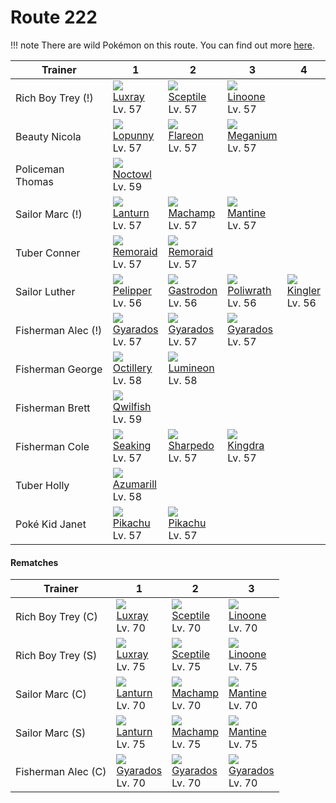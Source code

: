 # Route 222

!!! note
    There are wild Pokémon on this route. You can find out more [here](../../wild_pokemon/route_222/).


Trainer            | 1                                 | 2                                 | 3                                 | 4
---                | ---                               | ---                               | ---                               | ---
Rich Boy Trey (!)  | ![][405]<br>[Luxray]<br>Lv. 57    | ![][254]<br>[Sceptile]<br>Lv. 57  | ![][264]<br>[Linoone]<br>Lv. 57   | &nbsp;
Beauty Nicola      | ![][428]<br>[Lopunny]<br>Lv. 57   | ![][136]<br>[Flareon]<br>Lv. 57   | ![][154]<br>[Meganium]<br>Lv. 57  | &nbsp;
Policeman Thomas   | ![][164]<br>[Noctowl]<br>Lv. 59   | &nbsp;                            | &nbsp;                            | &nbsp;
Sailor Marc (!)    | ![][171]<br>[Lanturn]<br>Lv. 57   | ![][068]<br>[Machamp]<br>Lv. 57   | ![][226]<br>[Mantine]<br>Lv. 57   | &nbsp;
Tuber Conner       | ![][223]<br>[Remoraid]<br>Lv. 57  | ![][223]<br>[Remoraid]<br>Lv. 57  | &nbsp;                            | &nbsp;
Sailor Luther      | ![][279]<br>[Pelipper]<br>Lv. 56  | ![][423]<br>[Gastrodon]<br>Lv. 56 | ![][062]<br>[Poliwrath]<br>Lv. 56 | ![][099]<br>[Kingler]<br>Lv. 56
Fisherman Alec (!) | ![][130]<br>[Gyarados]<br>Lv. 57  | ![][130]<br>[Gyarados]<br>Lv. 57  | ![][130]<br>[Gyarados]<br>Lv. 57  | &nbsp;
Fisherman George   | ![][224]<br>[Octillery]<br>Lv. 58 | ![][457]<br>[Lumineon]<br>Lv. 58  | &nbsp;                            | &nbsp;
Fisherman Brett    | ![][211]<br>[Qwilfish]<br>Lv. 59  | &nbsp;                            | &nbsp;                            | &nbsp;
Fisherman Cole     | ![][119]<br>[Seaking]<br>Lv. 57   | ![][319]<br>[Sharpedo]<br>Lv. 57  | ![][230]<br>[Kingdra]<br>Lv. 57   | &nbsp;
Tuber Holly        | ![][184]<br>[Azumarill]<br>Lv. 58 | &nbsp;                            | &nbsp;                            | &nbsp;
Poké Kid Janet     | ![][025]<br>[Pikachu]<br>Lv. 57   | ![][025]<br>[Pikachu]<br>Lv. 57   | &nbsp;                            | &nbsp;

#### Rematches

Trainer            | 1                                | 2                                | 3
---                | ---                              | ---                              | ---
Rich Boy Trey (C)  | ![][405]<br>[Luxray]<br>Lv. 70   | ![][254]<br>[Sceptile]<br>Lv. 70 | ![][264]<br>[Linoone]<br>Lv. 70
Rich Boy Trey (S)  | ![][405]<br>[Luxray]<br>Lv. 75   | ![][254]<br>[Sceptile]<br>Lv. 75 | ![][264]<br>[Linoone]<br>Lv. 75
Sailor Marc (C)    | ![][171]<br>[Lanturn]<br>Lv. 70  | ![][068]<br>[Machamp]<br>Lv. 70  | ![][226]<br>[Mantine]<br>Lv. 70
Sailor Marc (S)    | ![][171]<br>[Lanturn]<br>Lv. 75  | ![][068]<br>[Machamp]<br>Lv. 75  | ![][226]<br>[Mantine]<br>Lv. 75
Fisherman Alec (C) | ![][130]<br>[Gyarados]<br>Lv. 70 | ![][130]<br>[Gyarados]<br>Lv. 70 | ![][130]<br>[Gyarados]<br>Lv. 70

[Pikachu]: ../../pokemon_changes/025/
[Poliwrath]: ../../pokemon_changes/062/
[Machamp]: ../../pokemon_changes/068/
[Kingler]: ../../pokemon_changes/099/
[Seaking]: ../../pokemon_changes/119/
[Gyarados]: ../../pokemon_changes/130/
[Flareon]: ../../pokemon_changes/136/
[Meganium]: ../../pokemon_changes/154/
[Noctowl]: ../../pokemon_changes/164/
[Lanturn]: ../../pokemon_changes/171/
[Azumarill]: ../../pokemon_changes/184/
[Qwilfish]: ../../pokemon_changes/211/
[Remoraid]: ../../pokemon_changes/223/
[Octillery]: ../../pokemon_changes/224/
[Mantine]: ../../pokemon_changes/226/
[Kingdra]: ../../pokemon_changes/230/
[Sceptile]: ../../pokemon_changes/254/
[Linoone]: ../../pokemon_changes/264/
[Pelipper]: ../../pokemon_changes/279/
[Sharpedo]: ../../pokemon_changes/319/
[Luxray]: ../../pokemon_changes/405/
[Gastrodon]: ../../pokemon_changes/423/
[Lopunny]: ../../pokemon_changes/428/
[Lumineon]: ../../pokemon_changes/457/
[025]: ../img/pokemon/025.png
[062]: ../img/pokemon/062.png
[068]: ../img/pokemon/068.png
[099]: ../img/pokemon/099.png
[119]: ../img/pokemon/119.png
[130]: ../img/pokemon/130.png
[136]: ../img/pokemon/136.png
[154]: ../img/pokemon/154.png
[164]: ../img/pokemon/164.png
[171]: ../img/pokemon/171.png
[184]: ../img/pokemon/184.png
[211]: ../img/pokemon/211.png
[223]: ../img/pokemon/223.png
[224]: ../img/pokemon/224.png
[226]: ../img/pokemon/226.png
[230]: ../img/pokemon/230.png
[254]: ../img/pokemon/254.png
[264]: ../img/pokemon/264.png
[279]: ../img/pokemon/279.png
[319]: ../img/pokemon/319.png
[405]: ../img/pokemon/405.png
[423]: ../img/pokemon/423.png
[428]: ../img/pokemon/428.png
[457]: ../img/pokemon/457.png
